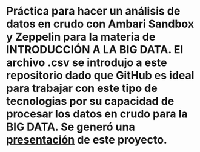 # Práctica para hacer un análisis de datos en crudo con Ambari Sandbox y Zeppelin para la materia de INTRODUCCIÓN A LA BIG DATA. El archivo .csv se introdujo a este repositorio dado que GitHub es ideal para trabajar con este tipo de tecnologias por su capacidad de procesar los datos en crudo para la BIG DATA. Se generó una [presentación](https://docs.google.com/presentation/d/1zJKCNQd8zHXwxeHWZkUE2qBLTG3uQ51a/edit?usp=sharing&ouid=109023621523842645523&rtpof=true&sd=true "presentación") de este proyecto.
